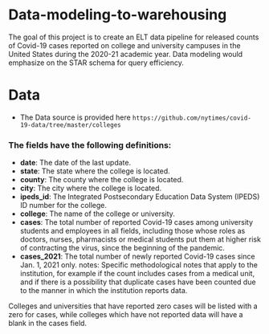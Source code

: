 # Data-modeling-to-warehousing
The goal of this project is to create an ELT data pipeline for released counts of Covid-19 cases reported on college and university campuses in the United States during the 2020-21 academic year. Data modeling would emphasize on the STAR schema for query efficiency.

# Data
- The Data source is provided here ``` https://github.com/nytimes/covid-19-data/tree/master/colleges ```

### The fields have the following definitions:
- **date**: The date of the last update.
- **state**: The state where the college is located.
- **county**: The county where the college is located.
- **city**: The city where the college is located.
- **ipeds_id**: The Integrated Postsecondary Education Data System (IPEDS) ID number for the college.
- **college**: The name of the college or university.
- **cases**: The total number of reported Covid-19 cases among university students and employees in all fields, including those whose roles as doctors, nurses, pharmacists or medical students put them 
at higher risk of contracting the virus, since the beginning of the pandemic.
- **cases_2021**: The total number of newly reported Covid-19 cases since Jan. 1, 2021 only. notes: Specific methodological notes that apply to the institution, for example if the count includes cases from a medical unit, and if there is a possibility that duplicate cases have been counted due to the manner in which the institution reports data.

Colleges and universities that have reported zero cases will be listed with a zero for cases, while colleges which have not reported data will have a blank in the cases field.